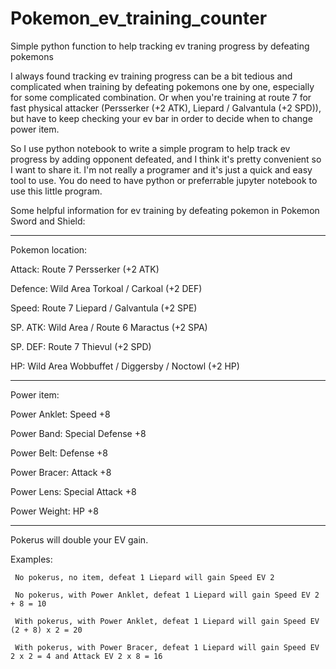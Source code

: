 # Pokemon_ev_training_counter
Simple python function to help tracking ev traning progress by defeating pokemons

I always found tracking ev training progress can be a bit tedious and complicated when training by defeating pokemons one by one, especially for some complicated combination. Or when you're training at route 7 for fast physical attacker (Persserker (+2 ATK),  Liepard / Galvantula (+2 SPD)), but have to keep checking your ev bar in order to decide when to change power item. 

So I use python notebook to write a simple program to help track ev progress by adding opponent defeated, and I think it's pretty convenient so I want to share it. I'm not really a programer and it's just a quick and easy tool to use. You do need to have python or preferrable jupyter notebook to use this little program.  

Some helpful information for ev training by defeating pokemon in Pokemon Sword and Shield:

***********************************************************************************
Pokemon location:

Attack: Route 7 Persserker (+2 ATK)

Defence: Wild Area Torkoal / Carkoal (+2 DEF)

Speed: Route 7 Liepard / Galvantula (+2 SPE)

SP. ATK: Wild Area / Route 6 Maractus (+2 SPA)

SP. DEF: Route 7  Thievul (+2 SPD)

HP: Wild Area Wobbuffet / Diggersby / Noctowl (+2 HP)

***********************************************************************************
Power item:

Power Anklet:	Speed +8

Power Band:	Special Defense +8

Power Belt: Defense +8

Power Bracer: Attack +8

Power Lens: Special Attack +8

Power Weight: HP +8

***********************************************************************************
Pokerus will double your EV gain.

Examples:

     No pokerus, no item, defeat 1 Liepard will gain Speed EV 2

     No pokerus, with Power Anklet, defeat 1 Liepard will gain Speed EV 2 + 8 = 10
     
     With pokerus, with Power Anklet, defeat 1 Liepard will gain Speed EV (2 + 8) x 2 = 20
     
     With pokerus, with Power Bracer, defeat 1 Liepard will gain Speed EV 2 x 2 = 4 and Attack EV 2 x 8 = 16
